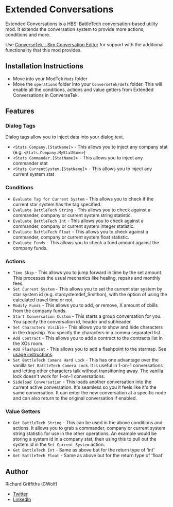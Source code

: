# Extended Conversations

Extended Conversations is a HBS' BattleTech conversation-based utility mod. It extends the conversation system to provide more actions, conditions and more.

Use [ConverseTek - Sim Conversation Editor](https://github.com/CWolfs/ConverseTek) for support with the additional functionality that this mod provides.

## Installation Instructions

- Move into your ModTek `Mods` folder
- Move the `operations` folder into your `ConverseTek/defs` folder. This will enable all the conditions, actions and value getters from Extended Conversations in ConverseTek.

## Features

### Dialog Tags

Dialog tags allow you to inject data into your dialog text.

- `<Stats.Company.[StatName]>` - This allows you to inject any company stat (e.g. `<Stats.Company.MyStatName>`)
- `<Stats.Commander.[StatName]`> - This allows you to inject any commander stat
- `<Stats.CurrentSystem.[StatName]`> - This allows you to inject any current system stat

### Conditions

- `Evaluate Tag for Current System` - This allows you to check if the current star system has the tag specified.
- `Evaluate BattleTech String` - This allows you to check against a commander, company or current system string statistic.
- `Evaluate BattleTech Int` - This allows you to check against a commander, company or current system integer statistic.
- `Evaluate BattleTech Float` - This allows you to check against a commander, company or current system float statistic.
- `Evaluate Funds` - This allows you to check a fund amount against the company funds.

### Actions

- `Time Skip` - This allows you to jump forward in time by the set amount. This processes the usual mechanics like healing, repairs and monthly fees.
- `Set Current System` - This allows you to set the current star system by star system id (e.g. starsystemdef_Smithon), with the option of using the calculated travel time or not.
- `Modify Funds` - This allows you to add, or remove, X amount of cbills from the company funds.
- `Start Conversation Custom` - This starts a group conversation for you. You specify the conversation id, header and subheader.
- `Set Characters Visible` - This allows you to show and hide characters in the dropship. You specify the characters in a comma separated list.
- `Add Contract` - This allows you to add a contract to the contracts list in the XOs room.
- `Add Flashpoint` - This allows you to add a flashpoint to the starmap. See [usage instructions](https://github.com/CWolfs/ExtendedConversations/issues/44#issuecomment-1335134292).
- `Set BattleTech Camera Hard Lock` - This has one advantage over the vanilla `Set BattleTech Camera Lock`. It is useful in 1-on-1 conversations and letting other characters talk without transitioning away. The vanilla lock doesn't work for 1-on-1 conversations.
- `Sideload Conversation` - This loads another conversation into the current active conversation. It's seamless so you it feels like it's the same conversation. It can enter the new conversation at a specific node and can also return to the original conversation if enabled.

### Value Getters

- `Get BattleTech String` - This can be used in the above conditions and actions. It allows you to grab a commander, company or current system string statistic for use in the other operations. An example would be storing a system id in a company stat, then using this to pull out the system id in the `Set Current System` action.
- `Get BattleTech Int` - Same as above but for the return type of 'int'
- `Get BattleTech Float` - Same as above but for the return type of 'float'

## Author

Richard Griffiths (CWolf)

- [Twitter](https://twitter.com/CWolf)
- [LinkedIn](https://www.linkedin.com/in/richard-griffiths-436b7a19/)
